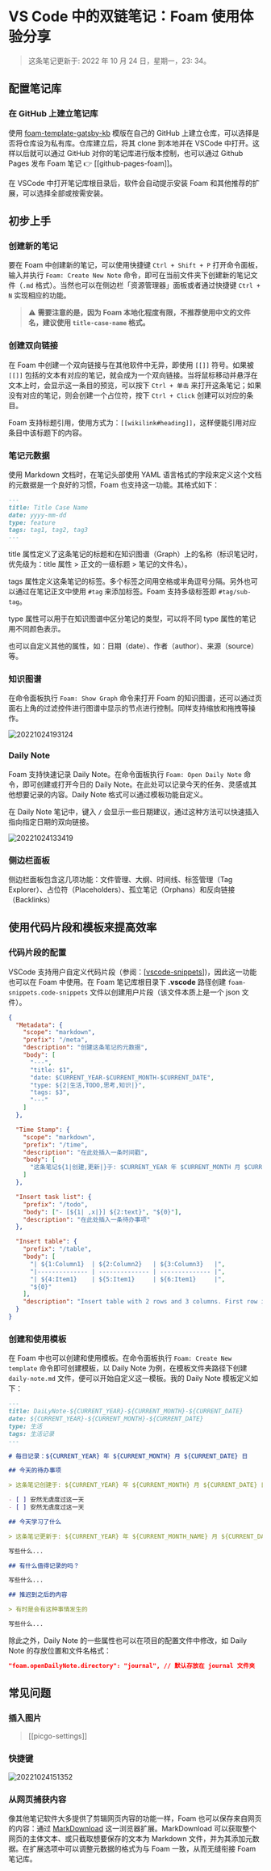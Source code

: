 # VS Code 中的双链笔记：Foam 使用体验分享

> 这条笔记更新于: 2022 年 10 月 24 日，星期一，23: 34。

## 配置笔记库

### 在 GitHub 上建立笔记库

使用 [foam-template-gatsby-kb](https://github.com/hikerpig/foam-template-gatsby-kb) 模版在自己的 GitHub 上建立仓库，可以选择是否将仓库设为私有库。仓库建立后，将其 clone 到本地并在 VSCode 中打开。这样以后就可以通过 GitHub 对你的笔记库进行版本控制，也可以通过 Github Pages 发布 Foam 笔记 👉 [[github-pages-foam]]。

在 VSCode 中打开笔记库根目录后，软件会自动提示安装 Foam 和其他推荐的扩展，可以选择全部或按需安装。

## 初步上手

### 创建新的笔记

要在 Foam 中创建新的笔记，可以使用快捷键 `Ctrl + Shift + P` 打开命令面板，输入并执行 `Foam: Create New Note` 命令，即可在当前文件夹下创建新的笔记文件（`.md` 格式）。当然也可以在侧边栏「资源管理器」面板或者通过快捷键 `Ctrl + N` 实现相应的功能。

> ⚠️ **需要注意的是，因为 Foam 本地化程度有限，不推荐使用中文的文件名，建议使用 `title-case-name` 格式。**

### 创建双向链接

在 Foam 中创建一个双向链接与在其他软件中无异，即使用 `[[]]` 符号。如果被 `[[]]` 包括的文本有对应的笔记，就会成为一个双向链接。当将鼠标移动并悬浮在文本上时，会显示这一条目的预览，可以按下 `Ctrl + 单击` 来打开这条笔记；如果没有对应的笔记，则会创建一个占位符，按下 `Ctrl + Click` 创建可以对应的条目。

Foam 支持标题引用，使用方式为：`[[wikilink#heading]]`，这样便能引用对应条目中该标题下的内容。

### 笔记元数据

使用 Markdown 文档时，在笔记头部使用 YAML 语言格式的字段来定义这个文档的元数据是一个良好的习惯，Foam 也支持这一功能。其格式如下：

```md
---
title: Title Case Name
date: yyyy-mm-dd
type: feature
tags: tag1, tag2, tag3
---
```

title 属性定义了这条笔记的标题和在知识图谱（Graph）上的名称（标识笔记时，优先级为：title 属性 > 正文的一级标题 > 笔记的文件名）。

tags 属性定义这条笔记的标签。多个标签之间用空格或半角逗号分隔。另外也可以通过在笔记正文中使用 `#tag` 来添加标签。Foam 支持多级标签即 `#tag/sub-tag`。

type 属性可以用于在知识图谱中区分笔记的类型，可以将不同 type 属性的笔记用不同颜色表示。

也可以自定义其他的属性，如：日期（date）、作者（author）、来源（source）等。

### 知识图谱

在命令面板执行 `Foam: Show Graph` 命令来打开 Foam 的知识图谱，还可以通过页面右上角的过滤控件进行图谱中显示的节点进行控制。同样支持缩放和拖拽等操作。

![20221024193124](https://raw.githubusercontent.com/chuenwei0129/my-picgo-repo/master/ts/20221024193124.png)

### Daily Note

Foam 支持快速记录 Daily Note。在命令面板执行 `Foam: Open Daily Note` 命令，即可创建或打开今日的 Daily Note。在此处可以记录今天的任务、灵感或其他想要记录的内容。Daily Note 格式可以通过模板功能自定义。

在 Daily Note 笔记中，键入 `/` 会显示一些日期建议，通过这种方法可以快速插入指向指定日期的双向链接。

![20221024133419](https://raw.githubusercontent.com/chuenwei0129/my-picgo-repo/master/ts/20221024133419.png)

### 侧边栏面板

侧边栏面板包含这几项功能：文件管理、大纲、时间线、标签管理（Tag Explorer）、占位符（Placeholders）、孤立笔记（Orphans）和反向链接（Backlinks）

## 使用代码片段和模板来提高效率

### 代码片段的配置

VSCode 支持用户自定义代码片段（参阅：[[vscode-snippets]])，因此这一功能也可以在 Foam 中使用。在 Foam 笔记库根目录下 **.vscode** 路径创建 `foam-snippets.code-snippets` 文件以创建用户片段（该文件本质上是一个 json 文件）。

```json
{
  "Metadata": {
    "scope": "markdown",
    "prefix": "/meta",
    "description": "创建这条笔记的元数据",
    "body": [
      "---",
      "title: $1",
      "date: $CURRENT_YEAR-$CURRENT_MONTH-$CURRENT_DATE",
      "type: ${2|生活,TODO,思考,知识|}",
      "tags: $3",
      "---"
    ]
  },

  "Time Stamp": {
    "scope": "markdown",
    "prefix": "/time",
    "description": "在此处插入一条时间戳",
    "body": [
      "这条笔记${1|创建,更新|}于: $CURRENT_YEAR 年 $CURRENT_MONTH 月 $CURRENT_DATE 日，$CURRENT_DAY_NAME，$CURRENT_HOUR: $CURRENT_MINUTE。"
    ]
  },

  "Insert task list": {
    "prefix": "/todo",
    "body": ["- [${1| ,x|}] ${2:text}", "${0}"],
    "description": "在此处插入一条待办事项"
  },

  "Insert table": {
    "prefix": "/table",
    "body": [
      "| ${1:Column1}  | ${2:Column2}   | ${3:Column3}   |",
      "|-------------- | -------------- | -------------- |",
      "| ${4:Item1}    | ${5:Item1}     | ${6:Item1}     |",
      "${0}"
    ],
    "description": "Insert table with 2 rows and 3 columns. First row is heading."
  }
}
```

### 创建和使用模板

在 Foam 中也可以创建和使用模板。在命令面板执行 `Foam: Create New template` 命令即可创建模板，以 Daily Note 为例，在模板文件夹路径下创建 `daily-note.md` 文件，便可以开始自定义这一模板。我的 Daily Note 模板定义如下：

```md
---
title: DaiLyNote-${CURRENT_YEAR}-${CURRENT_MONTH}-${CURRENT_DATE}
date: ${CURRENT_YEAR}-${CURRENT_MONTH}-${CURRENT_DATE}
type: 生活
tags: 生活记录
---

# 每日记录：${CURRENT_YEAR} 年 ${CURRENT_MONTH} 月 ${CURRENT_DATE} 日

## 今天的待办事项

> 这条笔记创建于: ${CURRENT_YEAR} 年 ${CURRENT_MONTH} 月 ${CURRENT_DATE} 日，${CURRENT_DAY_NAME}，${CURRENT_HOUR}: $CURRENT_MINUTE。

- [ ] 安然无虞度过这一天
- [ ] 安然无虞度过这一天

## 今天学习了什么

> 这条笔记更新于: ${CURRENT_YEAR} 年 ${CURRENT_MONTH_NAME} 月 ${CURRENT_DATE} 日，${CURRENT_DAY_NAME}，${CURRENT_HOUR}: $CURRENT_MINUTE。

写些什么...

## 有什么值得记录的吗？

写些什么...

## 推迟到之后的内容

> 有时是会有这种事情发生的

写些什么...
```

除此之外，Daily Note 的一些属性也可以在项目的配置文件中修改，如 Daily Note 的存放位置和文件名格式：

```json
"foam.openDailyNote.directory": "journal", // 默认存放在 journal 文件夹
```

## 常见问题

### 插入图片

> [[picgo-settings]]

### 快捷键

![20221024151352](https://raw.githubusercontent.com/chuenwei0129/my-picgo-repo/master/ts/20221024151352.png)

### 从网页捕获内容

像其他笔记软件大多提供了剪辑网页内容的功能一样，Foam 也可以保存来自网页的内容：通过 [MarkDownload](https://github.com/deathau/markdownload) 这一浏览器扩展。MarkDownload 可以获取整个网页的主体文本、或只截取想要保存的文本为 Markdown 文件，并为其添加元数据。在扩展选项中可以调整元数据的格式为与 Foam 一致，从而无缝衔接 Foam 笔记库。

[//begin]: # "Autogenerated link references for markdown compatibility"
[vscode-snippets]: vscode-snippets.md "VSCode 使用 Snippets 设置代码块"
[//end]: # "Autogenerated link references"
